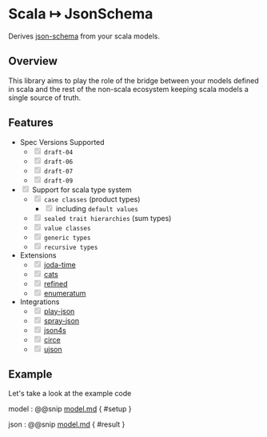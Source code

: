 # Scala ↦ JsonSchema
Derives [json-schema](https://json-schema.org/) from your scala models.

## Overview
This library aims to play the role of the bridge between your models defined in scala
and the rest of the non-scala ecosystem keeping scala models a single source of truth.    

## Features
- Spec Versions Supported 
    - <input type="checkbox" checked="true" disabled="true"> `draft-04`
    - <input type="checkbox" checked="true" disabled="true"> `draft-06`
    - <input type="checkbox" checked="true" disabled="true"> `draft-07`
    - <input type="checkbox" checked="true" disabled="true"> `draft-09`
- <input type="checkbox" checked="true" disabled="true"> Support for scala type system
    - <input type="checkbox" checked="true" disabled="true"> `case classes` (product types)
        - <input type="checkbox" checked="true" disabled="true"> including `default values`
    - <input type="checkbox" checked="true" disabled="true"> `sealed trait hierarchies` (sum types)
    - <input type="checkbox" checked="true" disabled="true"> `value classes`
    - <input type="checkbox" checked="true" disabled="true"> `generic types`
    - <input type="checkbox" checked="true" disabled="true"> `recursive types`
- Extensions
    - <input type="checkbox" checked="true" disabled="true"> [joda-time](https://github.com/JodaOrg/joda-time)
    - <input type="checkbox" checked="true" disabled="true"> [cats](https://github.com/typelevel/cats)
    - <input type="checkbox" checked="true" disabled="true"> [refined](https://github.com/fthomas/refined)
    - <input type="checkbox" checked="true" disabled="true"> [enumeratum](https://github.com/lloydmeta/enumeratum)
- Integrations
    - <input type="checkbox" checked="true" disabled="true"> [play-json](https://github.com/playframework/play-json)
    - <input type="checkbox" checked="true" disabled="true"> [spray-json](https://github.com/spray/spray-json)
    - <input type="checkbox" checked="true" disabled="true"> [json4s](https://github.com/json4s/json4s)
    - <input type="checkbox" checked="true" disabled="true"> [circe](https://github.com/circe/circe)
    - <input type="checkbox" checked="true" disabled="true"> [ujson](https://www.lihaoyi.com/post/uJsonfastflexibleandintuitiveJSONforScala.html)
    
## Example

Let's take a look at the example code 

model
:   @@snip [model.md](../snippets/index-snippet.scala) { #setup }

json
:   @@snip [model.md](../snippets/index-snippet.scala) { #result }